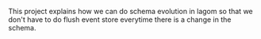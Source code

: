This project explains how we can do schema evolution in lagom so that we don't have to do flush event store everytime there is a change in the schema.